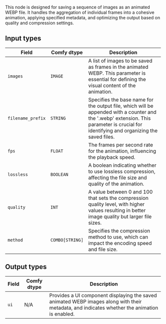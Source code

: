 
This node is designed for saving a sequence of images as an animated WEBP file. It handles the aggregation of individual frames into a cohesive animation, applying specified metadata, and optimizing the output based on quality and compression settings.

## Input types

| Field             | Comfy dtype | Description                                                                         |
|-------------------|-------------|-------------------------------------------------------------------------------------|
| `images`          | `IMAGE`     | A list of images to be saved as frames in the animated WEBP. This parameter is essential for defining the visual content of the animation. |
| `filename_prefix` | `STRING`    | Specifies the base name for the output file, which will be appended with a counter and the '.webp' extension. This parameter is crucial for identifying and organizing the saved files. |
| `fps`             | `FLOAT`     | The frames per second rate for the animation, influencing the playback speed. |
| `lossless`        | `BOOLEAN`   | A boolean indicating whether to use lossless compression, affecting the file size and quality of the animation. |
| `quality`         | `INT`       | A value between 0 and 100 that sets the compression quality level, with higher values resulting in better image quality but larger file sizes. |
| `method`          | `COMBO[STRING]` | Specifies the compression method to use, which can impact the encoding speed and file size. |

## Output types

| Field | Comfy dtype | Description                                                                       |
|-------|-------------|-----------------------------------------------------------------------------------|
| `ui`  | N/A         | Provides a UI component displaying the saved animated WEBP images along with their metadata, and indicates whether the animation is enabled. |